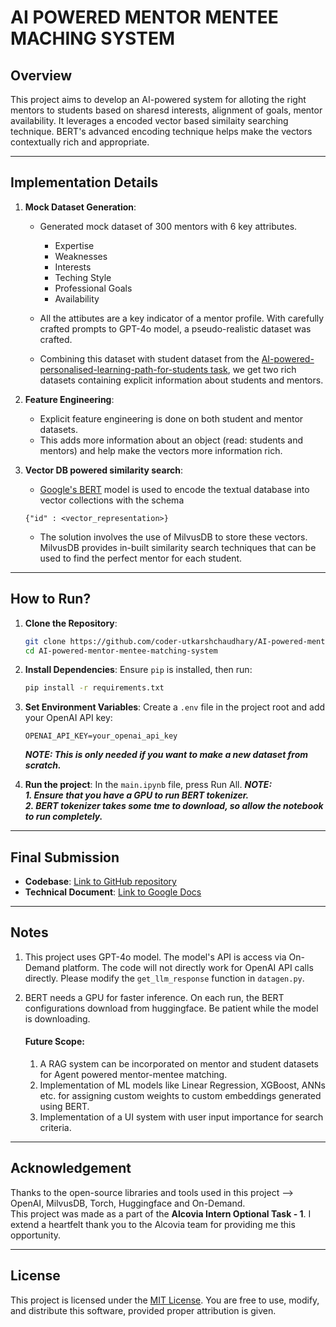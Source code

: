 # **AI POWERED MENTOR MENTEE MACHING SYSTEM**

## **Overview**
This project aims to develop an AI-powered system for alloting the right mentors to students based on sharesd interests, alignment of goals, mentor availability. It leverages a encoded vector based similaity searching technique. BERT's advanced encoding technique helps make the vectors contextually rich and appropriate.

---

## **Implementation Details**
1. **Mock Dataset Generation**:
    - Generated mock dataset of 300 mentors with 6 key attributes.
        - Expertise
        - Weaknesses
        - Interests
        - Teching Style
        - Professional Goals
        - Availability

    - All the attibutes are a key indicator of a mentor profile. With carefully crafted prompts to GPT-4o model, a pseudo-realistic dataset was crafted.

    - Combining this dataset with student dataset from the [AI-powered-personalised-learning-path-for-students task](https://github.com/coder-utkarshchaudhary/AI-powered-personalised-learning-path-for-students.git), we get two rich datasets containing explicit information about students and mentors.

2. **Feature Engineering**:
    - Explicit feature engineering is done on both student and mentor datasets.
    - This adds more information about an object (read: students and mentors) and help make the vectors more information rich.

3. **Vector DB powered similarity search**:
    - [Google's BERT](https://huggingface.co/docs/transformers/en/model_doc/bert) model is used to encode the textual database into vector collections with the schema
    ```plaintext
    {"id" : <vector_representation>}
    ```
    - The solution involves the use of MilvusDB to store these vectors. MilvusDB provides in-built similarity search techniques that can be used to find the perfect mentor for each student.

---

## **How to Run?**
1. **Clone the Repository**:
   ```bash
   git clone https://github.com/coder-utkarshchaudhary/AI-powered-mentor-mentee-matching-system.git 
   cd AI-powered-mentor-mentee-matching-system
   ```

2. **Install Dependencies**:
   Ensure `pip` is installed, then run:
   ```bash
   pip install -r requirements.txt
   ```

3. **Set Environment Variables**:
   Create a `.env` file in the project root and add your OpenAI API key:
   ```
   OPENAI_API_KEY=your_openai_api_key
   ```
   <i><b>NOTE: This is only needed if you want to make a new dataset from scratch.</b></i>

4. **Run the project**:
   In the ```main.ipynb``` file, press Run All.
   <i><b>NOTE:<br>1. Ensure that you have a GPU to run BERT tokenizer.<br>2. BERT tokenizer takes some tme to download, so allow the notebook to run completely.</b></i>

---

## **Final Submission**
- **Codebase**: [Link to GitHub repository](https://github.com/coder-utkarshchaudhary/AI-powered-mentor-mentee-matching-system.git)
- **Technical Document**: [Link to Google Docs]()

---

## **Notes**
1. This project uses GPT-4o model. The model's API is access via On-Demand platform. The code will not directly work for OpenAI API calls directly. Please modify the ```get_llm_response``` function in ```datagen.py```.

2. BERT needs a GPU for faster inference. On each run, the BERT configurations download from huggingface. Be patient while the model is downloading.

    #### Future Scope:
    1. A RAG system can be incorporated on mentor and student datasets for Agent powered mentor-mentee matching.
    2. Implementation of ML models like Linear Regression, XGBoost, ANNs etc. for assigning custom weights to custom embeddings generated using BERT.
    3. Implementation of a UI system with user input importance for search criteria.

---

## **Acknowledgement**
Thanks to the open-source libraries and tools used in this project --> OpenAI, MilvusDB, Torch, Huggingface and On-Demand.<br>
This project was made as a part of the **Alcovia Intern Optional Task - 1**. I extend a heartfelt thank you to the Alcovia team for providing me this opportunity.

---

## **License**
This project is licensed under the [MIT License](https://opensource.org/licenses/MIT). You are free to use, modify, and distribute this software, provided proper attribution is given.